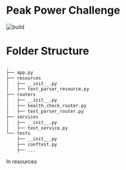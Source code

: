 # Peak Power Challenge

![build](https://github.com/haroldov/peak_power/actions/workflows/python-app.yml/badge.svg)

# Folder Structure
```sh
.
├── app.py
├── resources
│   ├── __init__.py
│   ├── text_parser_resource.py
├── routers
│   ├── __init__.py
│   ├── health_check_router.py
│   ├── text_parser_router.py
├── services
│   ├── __init__.py
│   ├── text_service.py
└── tests
    ├── __init__.py
    ├── conftest.py
    ├── ...
```

In resources